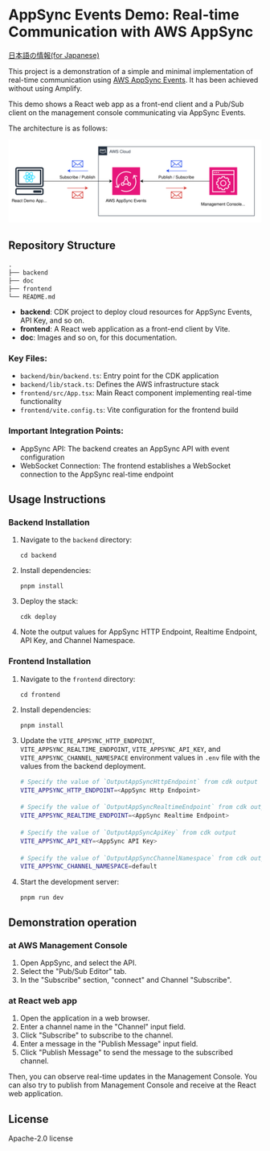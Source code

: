 # AppSync Events Demo: Real-time Communication with AWS AppSync

[日本語の情報(for Japanese)](https://blog.msysh.me/posts/2024/11/appsync-events-without-amplify.html)

This project is a demonstration of a simple and minimal implementation of real-time communication using [AWS AppSync Events](https://docs.aws.amazon.com/ja_jp/appsync/latest/eventapi/event-api-welcome.html). It has been achieved without using Amplify.

This demo shows a React web app as a front-end client and a Pub/Sub client on the management console communicating via AppSync Events.

The architecture is as follows:

![Demo Architecture](./doc/architecture.svg)



## Repository Structure

```
.
├── backend
├── doc
├── frontend
└── README.md
```

* **backend**: CDK project to deploy cloud resources for AppSync Events, API Key, and so on.
* **frontend**: A React web application as a front-end client by Vite.
* **doc**: Images and so on, for this documentation.

### Key Files:

- `backend/bin/backend.ts`: Entry point for the CDK application
- `backend/lib/stack.ts`: Defines the AWS infrastructure stack
- `frontend/src/App.tsx`: Main React component implementing real-time functionality
- `frontend/vite.config.ts`: Vite configuration for the frontend build

### Important Integration Points:

- AppSync API: The backend creates an AppSync API with event configuration
- WebSocket Connection: The frontend establishes a WebSocket connection to the AppSync real-time endpoint

## Usage Instructions

### Backend Installation

1. Navigate to the `backend` directory:
   ```
   cd backend
   ```

2. Install dependencies:
   ```
   pnpm install
   ```

3. Deploy the stack:
   ```
   cdk deploy
   ```

4. Note the output values for AppSync HTTP Endpoint, Realtime Endpoint, API Key, and Channel Namespace.

### Frontend Installation

1. Navigate to the `frontend` directory:
   ```
   cd frontend
   ```

2. Install dependencies:
   ```
   pnpm install
   ```

3. Update the `VITE_APPSYNC_HTTP_ENDPOINT`, `VITE_APPSYNC_REALTIME_ENDPOINT`, `VITE_APPSYNC_API_KEY`, and `VITE_APPSYNC_CHANNEL_NAMESPACE` environment values in `.env` file with the values from the backend deployment.
   ```bash
   # Specify the value of `OutputAppSyncHttpEndpoint` from cdk output
   VITE_APPSYNC_HTTP_ENDPOINT=<AppSync Http Endpoint>

   # Specify the value of `OutputAppSyncRealtimeEndpoint` from cdk output
   VITE_APPSYNC_REALTIME_ENDPOINT=<AppSync Realtime Endpoint>

   # Specify the value of `OutputAppSyncApiKey` from cdk output
   VITE_APPSYNC_API_KEY=<AppSync API Key>

   # Specify the value of `OutputAppSyncChannelNamespace` from cdk output
   VITE_APPSYNC_CHANNEL_NAMESPACE=default
   ```

4. Start the development server:
   ```
   pnpm run dev
   ```

## Demonstration operation

### at AWS Management Console

1. Open AppSync, and select the API.
2. Select the "Pub/Sub Editor" tab.
3. In the "Subscribe" section, "connect" and Channel "Subscribe".

### at React web app

1. Open the application in a web browser.
2. Enter a channel name in the "Channel" input field.
3. Click "Subscribe" to subscribe to the channel.
4. Enter a message in the "Publish Message" input field.
5. Click "Publish Message" to send the message to the subscribed channel.

Then, you can observe real-time updates in the Management Console. You can also try to publish from Management Console and receive at the React web application.

## License

Apache-2.0 license
